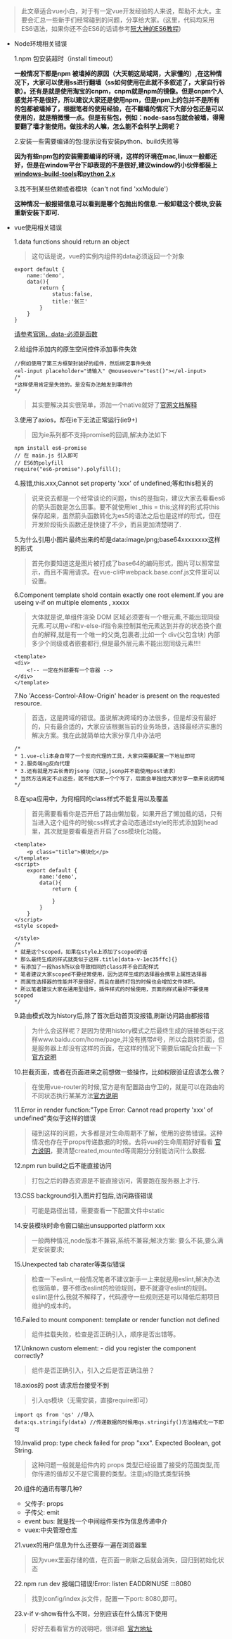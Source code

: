 > 此文章适合vue小白，对于有一定vue开发经验的人来说，帮助不太大。主要会汇总一些新手们经常碰到的问题，分享给大家。(这里，代码均采用ES6语法，如果你还不会ES6的话请参考[阮大神的ES6教程](http://es6.ruanyifeng.com/))

- Node环境相关错误
    
    1.npm 包安装超时（install timeout）
    
    **一般情况下都是npm 被墙掉的原因（大天朝这局域网，大家懂的）,在这种情况下，大家可以使用ss进行翻墙（ss如何使用在此就不多叙述了，大家自行谷歌）。还有是就是使用淘宝的cnpm，cnpm就是npm的镜像。但是cnpm个人感觉并不是很好，所以建议大家还是使用npm，但是npm上的包并不是所有的包都被墙掉了，根据笔者的使用经验，在不翻墙的情况下大部分包还是可以使用的，就是稍微慢一点。但是有些包，例如：node-sass包就会被墙，得需要翻了墙才能使用。做技术的人嘛，怎么能不会科学上网呢？**
    
    2.安装一些需要编译的包:提示没有安装python、build失败等
    
    **因为有些npm包的安装需要编译的环境，这样的环境在mac,linux一般都还好，但是在window平台下却表现的不是很好,建议window的小伙伴都装上[windows-build-tools](https://github.com/felixrieseberg/windows-build-tools)和[python 2.x](https://www.python.org/downloads/)**
    
    3.找不到某些依赖或者模块（can't not find 'xxModule'）
    
    **这种情况一般报错信息可以看到是哪个包抛出的信息.一般卸载这个模块,安装重新安装下即可.**
    
- vue使用相关错误
    
    1.data functions should return an object
    > 这句话是说，vue的实例内组件的data必须返回一个对象
    ```
    export default {
        name:'demo',
        data(){
            return {
                status:false,
                title:'张三'
            }
        }
    }
    ```
    [请参考官网，data-必须是函数](https://cn.vuejs.org/v2/guide/components.html#data-必须是函数)
    
    2.给组件添加内的原生空间控件添加事件失效
    
    ```
    //例如使用了第三方框架封装好的组件，然后绑定事件失效
    <el-input placeholder="请输入" @mouseover="test()"></el-input>
    /*
    *这样使用肯定是失效的，是没有办法触发到事件的
    */
    ```
    > 其实要解决其实很简单，添加一个native就好了[官网文档解释](https://cn.vuejs.org/v2/guide/components.html#给组件绑定原生事件)
    
    3.使用了axios，却在ie下无法正常运行(ie9+)
    
    > 因为ie系列都不支持promise的回调,解决办法如下
    ```
    npm install es6-promise
    // 在 main.js 引入即可
    // ES6的polyfill
    require("es6-promise").polyfill();
    ```
    
    4.报错,this.xxx,Cannot set property 'xxx' of undefined;等和this相关的
    
    > 说来说去都是一个经常谈论的问题，this的是指向，建议大家去看看es6的箭头函数是怎么回事。要不就使用let _this = this;这样的形式将this保存起来，虽然箭头函数转化为es5的语法之后也是这样的形式，但在开发阶段街头函数还是快捷了不少，而且更加清楚明了.
    
    5.为什么引用小图片最终出来的却是data:image/png;base64xxxxxxxx这样的形式
    
    > 首先你要知道这是图片被打成了base64的编码形式，图片可以照常显示，而且不需用请求。在vue-cli中webpack.base.conf.js文件里可以设置。
    
    6.Component template shold contain exactly one root element.If you are useing v-if on multiple elements , xxxxx 
    
    > 大体就是说,单组件渲染 DOM 区域必须要有一个根元素,不能出现同级元素.可以用v-if和v-else-if指令来控制其他元素达到并存的状态换个直白的解释,就是有一个唯一的父类,包裹者;比如一个 div(父包含块) 内部多少个同级或者嵌套都行,但是最外层元素不能出现同级元素!!!!
    ```
    <template>
    <div>
        <!-- 一定在外部要有一个容器 -->
    </div>
    </template>
    ```
    
    7.No 'Access-Control-Allow-Origin' header is present on the requested resource.
    
    > 首选，这是跨域的错误。虽说解决跨域的办法很多，但是却没有最好的，只有最合适的，大家应该根据当前的业务场景，选择最经济实惠的解决方案。我在此就简单给大家分享几中办法吧
    
    ```
    /*
    * 1.vue-cli本身自带了一个反向代理的工具，大家只需要配置一下地址即可
    * 2.服务端ng反向代理
    * 3.还有就是万古长青的jsonp（切记,jsonp并不能使用post请求）
    * 当然方法肯定不止这些，就不给大家一个个写了，后面会单独给大家分享一章来说说跨域
    */
    ```
    
    8.在spa应用中，为何相同的class样式不能复用以及覆盖
    
    > 首先需要看看你是否开启了路由懒加载，如果开启了懒加载的话，只有当进入这个组件的时候css样式才会动态通过style的形式添加到head里，其次就是要看看是否开启了css模块化功能。
    ```
    <template>
        <p class="title">模块化</p>
    </template>
    <script>
        export default {
            name:'demo',
            data(){
                return {
                    
                }
            }
        }
    </script>
    <style scoped>
    
    </style>
    /*
    * 就是这个scoped，如果在style上添加了scoped的话
    * 那么最终生成的样式就类似于这样.title[data-v-1ec35ffc]{}
    * 有添加了一段hash所以会导致相同的class并不会匹配样式
    * 笔者建议大家scoped不要经常使用，因为这样生成的选择器会携带上属性选择器
    * 而属性选择器的性能并不是很好，而且在最终打包的时候也会增加文件体积。
    * 所以笔者建议大家在通用型组件，插件样式的时候使用，页面的样式最好不要使用scoped
    */
    ```
    
    9.路由模式改为history后,除了首次启动首页没报错,刷新访问路由都报错
   
    > 为什么会这样呢？是因为使用history模式之后最终生成的链接类似于这样www.baidu.com/home/page,并没有携带#号，所以会跳转页面，但是服务器上却没有这样的页面，在这样的情况下需要后端配合拦截一下
    [官方说明](https://router.vuejs.org/zh-cn/essentials/history-mode.html)
    
    10.拦截页面，或者在页面进来之前想做一些操作，比如权限验证应该怎么做？
    
    > 在使用vue-router的时候,官方是有配置路由守卫的，就是可以在路由的不同状态执行某某方法[官方说明](https://router.vuejs.org/zh-cn/advanced/navigation-guards.html)
    
    11.Error in render function:"Type Error: Cannot read property 'xxx' of undefined"类似于这样的错误
    
    > 碰到这样的问题，大多都是对生命周期不了解，使用的姿势错误。这种情况也存在于props传递数据的时候。去将vue的生命周期好好看看
    [官方说明](https://cn.vuejs.org/v2/guide/instance.html#实例生命周期)，要清楚created,mounted等周期分分别能访问什么数据.
    
    12.npm run build之后不能直接访问
    
    > 打包之后的静态资源是不能直接访问，需要跑在服务器上才行.
    
    13.CSS background引入图片打包后,访问路径错误
    
    > 可能是路径出错，需要查看一下配置文件中static
    
    14.安装模块时命令窗口输出unsupported platform xxx
    
    > 一般两种情况,node版本不兼容,系统不兼容;解决方案: 要么不装,要么满足安装要求;
    
    15.Unexpected tab charater等类似错误
    
    > 检查一下eslint,一般情况笔者不建议新手一上来就是用eslint,解决办法也很简单，要不修改eslint的检验规则，要不就遵守eslint的规则。eslint是什么我就不解释了，代码遵守一些规则还是可以降低后期项目维护的成本的。
    
    16.Failed to mount component: template or render function not defined
    
    > 组件挂载失败，检查是否正确引入，顺序是否出错等。
    
    17.Unknown custom element: <xxx> - did you register the component correctly?
    
    > 组件是否正确引入，引入之后是否正确注册？
    
    18.axios的 post 请求后台接受不到
    
    > 引入qs模块（无需安装，直接require即可）
    ```
    import qs from 'qs' //导入
    data:qs.stringify(data) //传递数据的时候用qs.stringify()方法格式化一下即可
    ```
    19.Invalid prop: type check failed for prop "xxx". Expected Boolean, got String.
    
    > 这种问题一般就是组件内的 props 类型已经设置了接受的范围类型,而你传递的值却又不是它需要的类型。注意js的隐式类型转换
    
    20.组件的通讯有哪几种?
    
    - 父传子: props
    - 子传父: emit
    - event bus: 就是找一个中间组件来作为信息传递中介
    - vuex:中央管理仓库
    
    21.vuex的用户信息为什么还要存一遍在浏览器里
    
    > 因为vuex里面存储的值，在页面一刷新之后就会消失，回归到初始化状态
    
    22.npm run dev 报端口错误!Error: listen EADDRINUSE :::8080
    
    > 找到config/index.js文件，配置一下port: 8080,即可。
    
    23.v-if  v-show有什么不同，分别应该在什么情况下使用
    
    > 好好去看看官方的说明吧，很详细. [官方地址](https://cn.vuejs.org/v2/guide/conditional.html#v-if-vs-v-show)
    
      

        

    
    